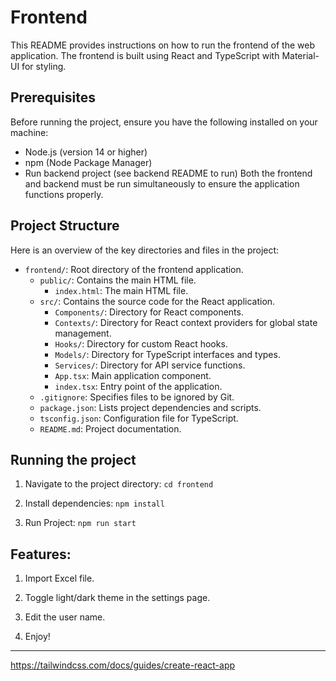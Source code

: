 
# Frontend

This README provides instructions on how to run the frontend of the web application. The frontend is built using React and TypeScript with Material-UI for styling.

## Prerequisites

Before running the project, ensure you have the following installed on your machine:

- Node.js (version 14 or higher)
- npm (Node Package Manager)
- Run backend project (see backend README to run)
  Both the frontend and backend must be run simultaneously to ensure the application functions properly.

## Project Structure

Here is an overview of the key directories and files in the project:

- `frontend/`: Root directory of the frontend application.
  - `public/`: Contains the main HTML file.
    - `index.html`: The main HTML file.
  - `src/`: Contains the source code for the React application.
    - `Components/`: Directory for React components.
    - `Contexts/`: Directory for React context providers for global state management.
    - `Hooks/`: Directory for custom React hooks.
    - `Models/`: Directory for TypeScript interfaces and types.
    - `Services/`: Directory for API service functions.
    - `App.tsx`: Main application component.
    - `index.tsx`: Entry point of the application.
  - `.gitignore`: Specifies files to be ignored by Git.
  - `package.json`: Lists project dependencies and scripts.
  - `tsconfig.json`: Configuration file for TypeScript.
  - `README.md`: Project documentation.

## Running the project

1. Navigate to the project directory:
  `cd frontend`

2. Install dependencies:
  `npm install`

3. Run Project:
  `npm run start`

## Features:

1. Import Excel file.

2. Toggle light/dark theme in the settings page.

3. Edit the user name.

4. Enjoy!


----

https://tailwindcss.com/docs/guides/create-react-app